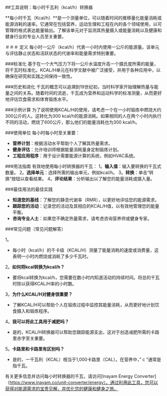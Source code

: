 ##工具说明：每小时千瓦利（kcal/h）转换器

**每小时千瓦（Kcal/h）**是一个测量单位，可以随着时间的推移量化能量消耗或能源消耗的速率。它通常在包括营养，运动生理和工程在内的各个领域使用，以可管理的格式表达能量输出。了解该单元对于监测其热量摄入或能量消耗以及健康和健身行业的专业人员至关重要。

＃＃＃ 定义
每小时一公斤（kcal/h）代表一小时内使用一公斤的能源量。该单元与评估静止状态和活跃状态的代谢率和能量需求特别重要。

###标准化
基于在一个大气压力下将一公斤水温度升高一个摄氏度所需的能量，将千瓦时标准化。KCAL/H单元在科学文献中被广泛接受，并用于各种应用中，以确保在研究和实践之间保持一致性。

###历史和进化
千瓦的概念可以追溯到19世纪初，当时科学家开始理解热量与能量之间的关系。随着时间的流逝，千瓦成为营养和运动科学的标准测量，从而更好地评估饮食需求和体育锻炼水平。

###示例计算
为了说明使用KCAL/H的使用，请考虑一个在一小时锻炼中燃烧大约300公斤的人。这转化为300 kcal/h的能源消耗。如果相同的人在两个小时内执行不同的活动，燃烧了600公斤，那么他们的能量消耗也为300 kcal/h。

###使用单位
每小时每小时至关重要：
-  **营养计划**：根据活动水平帮助个人了解其热量需求。
-  **健身评估**：允许培训师根据能量消耗量身定制锻炼计划。
-  **工程应用程序**：用于设计需要能源计算的系统，例如HVAC系统。

###用法指南
有效地使用每小时转换器的千瓦：
1。**输入值**：输入要转换的千瓦式数量。
2。**选择单元**：选择所需的输出单元，例如kcal/h。
3。**转换**：单击“转换”按钮以查看结果。
4。**评论结果**：分析输出以了解您的能量消耗或摄入量。

###最佳用法的最佳实践
-  **知道您的基线**：了解您的静息代谢率（RMR），以更好地评估您的能源需求。
-  **跟踪您的活动**：记录您的活动及其相应的KCAL/H值，以有效地管理您的能量平衡。
-  **咨询专业人士**：如果您不确定热量需求，请考虑咨询营养师或健身专家。

###常见问题（常见问题解答）

1。
- 每小时（kcal/h）的千卡级（KCAL/H）测量了能量消耗的速度或消费量，这表明一小时内燃烧或消耗了多少千瓦时。

2。**如何将kcal转换为kcal/h？**
- 要将kcal转换为kcal/h，您需要在数小时内知道活动的持续时间。将总的千瓦时除以获得KCAL/H率的小时数。

3。**为什么KCAL/H对健身很重要？**
- 了解KCAL/H可以帮助个人在锻炼过程中监控其能量消耗，从而更好地计划饮食摄入和锻炼程序。

4。**我可以将此工具用于减肥吗？**
- 是的，KCAL/H转换器可以帮助您跟踪能源支出，这对于创造减肥所需的卡路里赤字至关重要。

5。**卡路里和卡路里有区别吗？**
- 是的，一千瓦利（KCAL）相当于1,000卡路里（CAL）。在营养中，” c “通常是指千瓦。

有关更多信息并访问每小时转换器的千瓦，请访问[Inayam Energy Converter]（https://www.inayam.co/unit-converter/energy）。通过利用此工具，您可以获得对能源需求的宝贵见解，并优化您的健康和健身之旅。